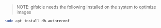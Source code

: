 > NOTE: gifsicle needs the following installed on the system to optimize images

```sh
sudo apt install dh-autoreconf
```
